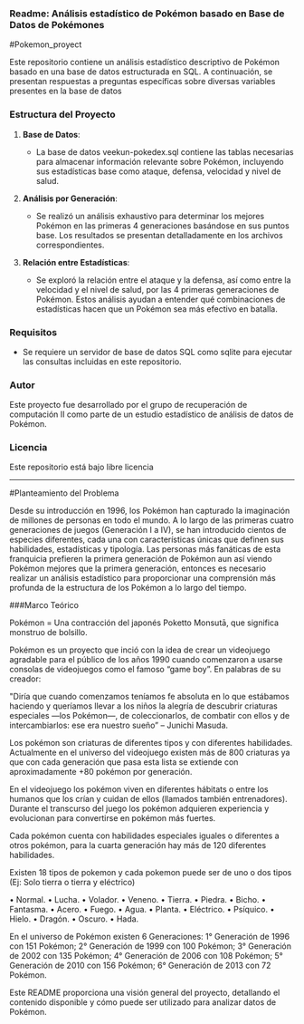 ### Readme: Análisis estadístico de Pokémon basado en Base de Datos de Pokémones 

#Pokemon_proyect

Este repositorio contiene un análisis estadístico descriptivo de Pokémon basado en una base de datos estructurada en SQL. A continuación, se presentan respuestas a preguntas específicas sobre diversas variables presentes en la base de datos

### Estructura del Proyecto

1. **Base de Datos**: 
   - La base de datos veekun-pokedex.sql contiene las tablas necesarias para almacenar información relevante sobre Pokémon, incluyendo sus estadísticas base como ataque, defensa, velocidad y nivel de salud.

2. **Análisis por Generación**:
   - Se realizó un análisis exhaustivo para determinar los mejores Pokémon en las primeras 4 generaciones basándose en sus puntos base. Los resultados se presentan detalladamente en los archivos correspondientes.

3. **Relación entre Estadísticas**:
   - Se exploró la relación entre el ataque y la defensa, así como entre la velocidad y el nivel de salud, por las 4 primeras generaciones de Pokémon. Estos análisis ayudan a entender qué combinaciones de estadísticas hacen que un Pokémon sea más efectivo en batalla.

### Requisitos

- Se requiere un servidor de base de datos SQL  como sqlite para ejecutar las consultas incluidas en este repositorio.

### Autor

Este proyecto fue desarrollado por el grupo de recuperación de computación II como parte de un estudio estadístico de análisis de datos de Pokémon.

### Licencia

Este repositorio está bajo libre licencia

---



#Planteamiento del Problema

Desde su introducción en 1996, los Pokémon han capturado la imaginación de millones de personas en todo el mundo. A lo largo de las primeras cuatro generaciones de juegos (Generación I a IV), se han introducido cientos de especies diferentes, cada una con características únicas que definen sus habilidades, estadísticas y tipología. Las personas más fanáticas de esta franquicia prefieren la primera generación de Pokémon aun así viendo Pokémon mejores que la primera generación, entonces es necesario realizar un análisis estadístico para proporcionar una comprensión más profunda de la estructura de los Pokémon a lo largo del tiempo.

###Marco Teórico

Pokémon = Una contracción del japonés Poketto Monsutā, que significa monstruo de bolsillo.

Pokémon es un proyecto que inció con la idea de crear un videojuego agradable para el público de los años 1990 cuando comenzaron a usarse consolas de videojuegos como el famoso “game boy”. En palabras de su creador:

"Diría que cuando comenzamos teníamos fe absoluta en lo que estábamos haciendo y queríamos llevar a los niños la alegría de descubrir criaturas especiales —los Pokémon—, de coleccionarlos, de combatir con ellos y de intercambiarlos: ese era nuestro sueño” – Junichi Masuda.

Los pokémon son criaturas de diferentes tipos y con diferentes habilidades. Actualmente en el universo del videojuego existen más de 800 criaturas ya que con cada generación que pasa esta lista se extiende con aproximadamente +80 pokémon por generación.

En el videojuego los pokémon viven en diferentes hábitats o entre los humanos que los crían y cuidan de ellos (llamados también entrenadores). Durante el transcurso del juego los pokémon adquieren experiencia y evolucionan para convertirse en pokémon más fuertes.

Cada pokémon cuenta con habilidades especiales iguales o diferentes a otros pokémon, para la cuarta generación hay más de 120 diferentes habilidades.

Existen 18 tipos de pokemon y cada pokemon puede ser de uno o dos tipos (Ej: Solo tierra o tierra y eléctrico)

• Normal.
• Lucha.
• Volador.
• Veneno.
• Tierra.
• Piedra.
• Bicho.
• Fantasma.
• Acero.
• Fuego.
• Agua.
• Planta.
• Eléctrico.
• Psíquico.
• Hielo.
• Dragón.
• Oscuro.
• Hada.

En el universo de Pokémon existen 6 Generaciones: 1° Generación de 1996 con 151 Pokémon; 2° Generación de 1999 con 100 Pokémon; 3° Generación de 2002 con 135 Pokémon; 4° Generación de 2006 con 108 Pokémon; 5° Generación de 2010 con 156 Pokémon; 6° Generación de 2013 con 72 Pokémon.



Este README proporciona una visión general del proyecto, detallando el contenido disponible y cómo puede ser utilizado para analizar datos de Pokémon.